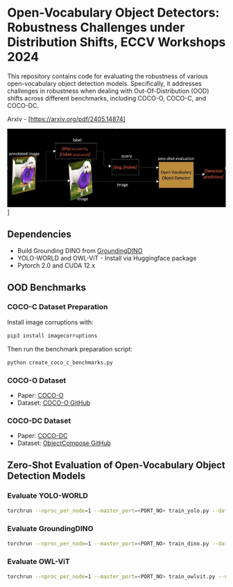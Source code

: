 # Open-Vocabulary Object Detectors: Robustness Challenges under Distribution Shifts, ECCV Workshops 2024

This repository contains code for evaluating the robustness of various open-vocabulary object detection models. Specifically, it addresses challenges in robustness when dealing with Out-Of-Distribution (OOD) shifts across different benchmarks, including COCO-O, COCO-C, and COCO-DC.

Arxiv - [https://arxiv.org/pdf/2405.14874]

![Model Architecture](ovod_robustness1.jpg)]

## Dependencies
- Build Grounding DINO from [GroundingDINO](https://github.com/IDEA-Research/GroundingDINO)
- YOLO-WORLD and OWL-ViT - Install via Huggingface package
- Pytorch 2.0 and CUDA 12.x

## OOD Benchmarks

### COCO-C Dataset Preparation
Install image corruptions with:
```bash
pip3 install imagecorruptions
```
Then run the benchmark preparation script:
```bash
python create_coco_c_benchmarks.py
```

### COCO-O Dataset
- Paper: [COCO-O](https://openaccess.thecvf.com/content/ICCV2023/papers/Mao_COCO-O_A_Benchmark_for_Object_Detectors_under_Natural_Distribution_Shifts_ICCV_2023_paper.pdf)
- Dataset: [COCO-O GitHub](https://github.com/alibaba/easyrobust/tree/main/benchmarks/coco_o)

### COCO-DC Dataset
- Paper: [COCO-DC](https://arxiv.org/html/2403.04701v1)
- Dataset: [ObjectCompose GitHub](https://github.com/Muhammad-Huzaifaa/ObjectCompose)

## Zero-Shot Evaluation of Open-Vocabulary Object Detection Models

### Evaluate YOLO-WORLD
```bash
torchrun --nproc_per_node=1 --master_port=<PORT_NO> train_yolo.py --dataset coco --test-only --gpu_id <GPU_ID> --data_path <PATH_OF_COCO_O/COCO_C/COCO_DC> --subset <SUBSET> --corruption <ONLY_FOR_COCO_C> --severity <ONLY_FOR_COCO_C>
```

### Evaluate GroundingDINO
```bash
torchrun --nproc_per_node=1 --master_port=<PORT_NO> train_dino.py --dataset coco --test-only --gpu_id <GPU_ID> --data_path <PATH_OF_COCO_O/COCO_C/COCO_DC> --subset <SUBSET> --corruption <ONLY_FOR_COCO_C> --severity <ONLY_FOR_COCO_C>
```

### Evaluate OWL-ViT
```bash
torchrun --nproc_per_node=1 --master_port=<PORT_NO> train_owlvit.py --dataset coco --test-only --gpu_id <GPU_ID> --data_path <PATH_OF_COCO_O/COCO_C/COCO_DC> --subset <SUBSET> --corruption <ONLY_FOR_COCO_C> --severity <ONLY_FOR_COCO_C>
```
